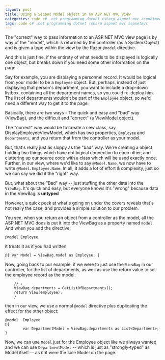 ```yaml
---
layout: post
title: Using a Second Model object in an ASP.NET MVC View
categories: code c# .net programming dotnet csharp aspnet mvc aspnetmvc
tags: code c# .net programming dotnet csharp aspnet mvc aspnetmvc
---
```


The "correct" way to pass information to an ASP.NET MVC view page is by way of the "model", which is returned by the controller (as a System.Object) and is given a type within the view by the Razor `@model` directive.

And this is just fine, if the entirety of what needs to be displayed is logically one object, but breaks down if you need some other information on the page.  

Say for example, you are displaying a personnel record.  It would be logical from your model to be a `Employee` object.  But, perhaps, instead of just displaying that person&apos;s department, you want to include a drop-down listbox, containing all the department names, so you could re-deploy him.  The list of departments wouldn&apos;t be part of the `Employee` object, so we&apos;d need a different way to get it to the page. 

Basically, there are two ways - The quick and easy and "bad" way (ViewBag), and the difficult and "correct" (a ViewModel object).

The "correct" way would be to create a new class, say DisplayEmployeeViewModel, which has two properties, `Employee` and `Departments`, and you return that from the controller as your model. 

But, that&apos;s really just as sloppy as the "bad" way.  We&apos;re creating a object holding two things which have not logical connection to each other, and cluttering up our source code with a class which will be used exactly once.   Further, in our view, where we&apos;d like to say `@Model.Name`, we now have to write `@Model.Employee.Name`.  In all, it adds a lot of effort &amp; complexity, just so we can say we did it the "right" way.

But, what about the "Bad" way -- just stuffing the other data into the `ViewBag`.  It&apos;s quick and easy, but everyone knows it&apos;s "wrong" because data in the ViewBag is **untyped**

However, a quick peek at what&apos;s going on under the covers reveals that&apos;s not really the case, and provides a simple solution to our problem.

You see, when you return an object from a controller as the model, all the ASP.NET MVC does is put it into the ViewBag as a property named `model`.   And when you add the directive:

	@model Employee

it treats it as if you had written

	@{ var Model = ViewBag.model as Employee; }

Now, going back to our example, if we were to just use the `ViewBag` in our controller, for the list of departments, as well as use the return value to set the employee record as the model:

		// :
		ViewBag.departments = GetListOfDepartments();
		return View(employee);
		}

then in our view, we use a normal `@model` directive plus duplicating the effect for the other object:

	@model  Employee
	@{
			var DepartmentModel = ViewBag.departments as List<Department>;
	}

Now, we can use `Model` just for the Employee object like we always wanted, and we can use `DepartmentModel` -- which is just as "strongly-typed" as Model itself -- as if it were the sole Model on the page.
